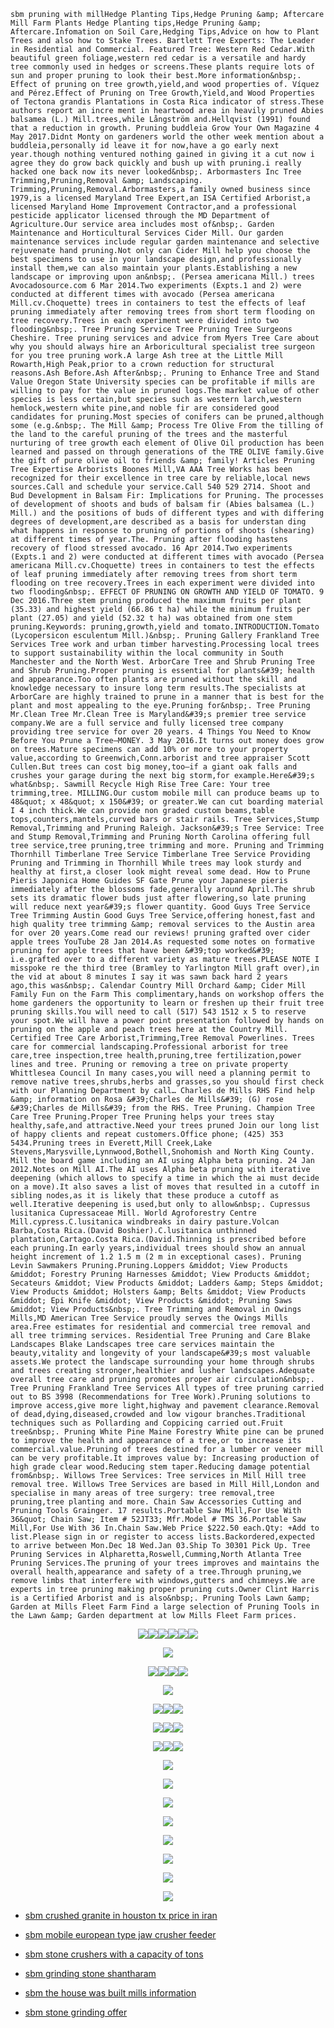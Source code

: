
```
sbm pruning with millHedge Planting Tips,Hedge Pruning &amp; Aftercare Mill Farm Plants Hedge Planting tips,Hedge Pruning &amp; Aftercare.Infomation on Soil Care,Hedging Tips,Advice on how to Plant Trees and also how to Stake Trees. Bartlett Tree Experts: The Leader in Residential and Commercial. Featured Tree: Western Red Cedar.With beautiful green foliage,western red cedar is a versatile and hardy tree commonly used in hedges or screens.These plants require lots of sun and proper pruning to look their best.More information&nbsp;. Effect of pruning on tree growth,yield,and wood properties of. Víquez and Pérez.Effect of Pruning on Tree Growth,Yield,and Wood Properties of Tectona grandis Plantations in Costa Rica indicator of stress.These authors report an incre ment in heartwood area in heavily pruned Abies balsamea (L.) Mill.trees,while Långström and.Hellqvist (1991) found that a reduction in growth. Pruning buddleia Grow Your Own Magazine 4 May 2017.Didnt Monty on gardeners world the other week mention about a buddleia,personally id leave it for now,have a go early next year.though nothing ventured nothing gained in giving it a cut now i agree they do grow back quickly and bush up with pruning.i really hacked one back now its never looked&nbsp;. Arbormasters Inc Tree Trimming,Pruning,Removal &amp; Landscaping. Trimming,Pruning,Removal.Arbormasters,a family owned business since 1979,is a licensed Maryland Tree Expert,an ISA Certified Arborist,a licensed Maryland Home Improvement Contractor,and a professional pesticide applicator licensed through the MD Department of Agriculture.Our service area includes most of&nbsp;. Garden Maintenance and Horticultural Services Cider Mill. Our garden maintenance services include regular garden maintenance and selective rejuvenate hand pruning.Not only can Cider Mill help you choose the best specimens to use in your landscape design,and professionally install them,we can also maintain your plants.Establishing a new landscape or improving upon an&nbsp;. (Persea americana Mill.) trees Avocadosource.com 6 Mar 2014.Two experiments (Expts.1 and 2) were conducted at different times with avocado (Persea americana Mill.cv.Choquette) trees in containers to test the effects of leaf pruning immediately after removing trees from short term flooding on tree recovery.Trees in each experiment were divided into two flooding&nbsp;. Tree Pruning Service Tree Pruning Tree Surgeons Cheshire. Tree pruning services and advice from Myers Tree Care about why you should always hire an Arboricultural specialist tree surgeon for you tree pruning work.A large Ash tree at the Little Mill Rowarth,High Peak,prior to a crown reduction for structural reasons.Ash Before.Ash After&nbsp;. Pruning to Enhance Tree and Stand Value Oregon State University species can be profitable if mills are willing to pay for the value in pruned logs.The market value of other species is less certain,but species such as western larch,western hemlock,western white pine,and noble fir are considered good candidates for pruning.Most species of conifers can be pruned,although some (e.g.&nbsp;. The Mill &amp; Process Tre Olive From the tilling of the land to the careful pruning of the trees and the masterful nurturing of tree growth each element of Olive Oil production has been learned and passed on through generations of the TRE OLIVE family.Give the gift of pure olive oil to friends &amp; family! Articles Pruning Tree Expertise Arborists Boones Mill,VA AAA Tree Works has been recognized for their excellence in tree care by reliable,local news sources.Call and schedule your service.Call 540 529 2714. Shoot and Bud Development in Balsam Fir: Implications for Pruning. The processes of development of shoots and buds of balsam fir (Abies balsamea (L.) Mill.) and the positions of buds of different types and with differing degrees of development,are described as a basis for understan ding what happens in response to pruning of portions of shoots (shearing) at different times of year.The. Pruning after flooding hastens recovery of flood stressed avocado. 16 Apr 2014.Two experiments (Expts.1 and 2) were conducted at different times with avocado (Persea americana Mill.cv.Choquette) trees in containers to test the effects of leaf pruning immediately after removing trees from short term flooding on tree recovery.Trees in each experiment were divided into two flooding&nbsp;. EFFECT OF PRUNING ON GROWTH AND YIELD OF TOMATO. 9 Dec 2016.Three stem pruning produced the maximum fruits per plant (35.33) and highest yield (66.86 t ha) while the minimum fruits per plant (27.05) and yield (52.32 t ha) was obtained from one stem pruning.Keywords: pruning,growth,yield and tomato.INTRODUCTION.Tomato (Lycopersicon esculentum Mill.)&nbsp;. Pruning Gallery Frankland Tree Services Tree work and urban timber harvesting.Processing local trees to support sustainability within the local community in South Manchester and the North West. ArborCare Tree and Shrub Pruning Tree and Shrub Pruning.Proper pruning is essential for plants&#39; health and appearance.Too often plants are pruned without the skill and knowledge necessary to insure long term results.The specialists at ArborCare are highly trained to prune in a manner that is best for the plant and most appealing to the eye.Pruning for&nbsp;. Tree Pruning Mr.Clean Tree Mr.Clean Tree is Maryland&#39;s premier tree service company.We are a full service and fully licensed tree company providing tree service for over 20 years. 4 Things You Need to Know Before You Prune a Tree—MONEY. 3 May 2016.It turns out money does grow on trees.Mature specimens can add 10% or more to your property value,according to Greenwich,Conn.arborist and tree appraiser Scott Cullen.But trees can cost big money,too—if a giant oak falls and crushes your garage during the next big storm,for example.Here&#39;s what&nbsp;. Sawmill Recycle High Rise Tree Care: Your tree trimming,tree. MILLING.Our custom mobile mill can produce beams up to 48&quot; x 48&quot; x 150&#39; or greater.We can cut boarding material I 4 inch thick.We can provide non graded custom beams,table tops,counters,mantels,curved bars or stair rails. Tree Services,Stump Removal,Trimming and Pruning Raleigh. Jackson&#39;s Tree Service: Tree and Stump Removal,Trimming and Pruning North Carolina offering full tree service,tree pruning,tree trimming and more. Pruning and Trimming Thornhill Timberlane Tree Service Timberlane Tree Service Providing Pruning and Trimming in Thornhill While trees may look sturdy and healthy at first,a closer look might reveal some dead. How to Prune Pieris Japonica Home Guides SF Gate Prune your Japanese pieris immediately after the blossoms fade,generally around April.The shrub sets its dramatic flower buds just after flowering,so late pruning will reduce next year&#39;s flower quantity. Good Guys Tree Service Tree Trimming Austin Good Guys Tree Service,offering honest,fast and high quality tree trimming &amp; removal services to the Austin area for over 20 years.Come read our reviews! pruning grafted over cider apple trees YouTube 28 Jan 2014.As requested some notes on formative pruning for apple trees that have been &#39;top worked&#39; i.e.grafted over to a different variety as mature trees.PLEASE NOTE I misspoke re the third tree (Bramley to Yarlington Mill graft over),in the vid at about 8 minutes I say it was sawn back hard 2 years ago,this was&nbsp;. Calendar Country Mill Orchard &amp; Cider Mill Family Fun on the Farm This complimentary,hands on workshop offers the home gardeners the opportunity to learn or freshen up their fruit tree pruning skills.You will need to call (517) 543 1512 x 5 to reserve your spot.We will have a power point presentation followed by hands on pruning on the apple and peach trees here at the Country Mill. Certified Tree Care Arborist,Trimming,Tree Removal Powerlines. Trees care for commercial landscaping.Professional arborist for tree care,tree inspection,tree health,pruning,tree fertilization,power lines and tree. Pruning or removing a tree on private property Whittlesea Council In many cases,you will need a planning permit to remove native trees,shrubs,herbs and grasses,so you should first check with our Planning Department by call… Charles de Mills RHS Find help &amp; information on Rosa &#39;Charles de Mills&#39; (G) rose &#39;Charles de Mills&#39; from the RHS. Tree Pruning. Champion Tree Care Tree Pruning.Proper Tree Pruning helps your trees stay healthy,safe,and attractive.Need your trees pruned Join our long list of happy clients and repeat customers.Office phone; (425) 353 5434.Pruning trees in Everett,Mill Creek,Lake Stevens,Marysville,Lynnwood,Bothell,Snohomish and North King County. Mill the board game including an AI using Alpha beta pruning. 24 Jan 2012.Notes on Mill AI.The AI uses Alpha beta pruning with iterative deepening (which allows to specify a time in which the ai must decide on a move).It also saves a list of moves that resulted in a cutoff in sibling nodes,as it is likely that these produce a cutoff as well.Iterative deepening is used,but only to allow&nbsp;. Cupressus lusitanica Cupressaceae Mill. World Agroforestry Centre Mill.cypress.C.lusitanica windbreaks in dairy pasture.Volcan Barba,Costa Rica.(David Boshier).C.lusitanica unthinned plantation,Cartago.Costa Rica.(David.Thinning is prescribed before each pruning.In early years,individual trees should show an annual height increment of 1.2 1.5 m (2 m in exceptional cases). Pruning Levin Sawmakers Pruning.Pruning.Loppers &middot; View Products &middot; Forestry Pruning Harnesses &middot; View Products &middot; Secateurs &middot; View Products &middot; Ladders &amp; Steps &middot; View Products &middot; Holsters &amp; Belts &middot; View Products &middot; Epi Knife &middot; View Products &middot; Pruning Saws &middot; View Products&nbsp;. Tree Trimming and Removal in Owings Mills,MD American Tree Service proudly serves the Owings Mills area.Free estimates for residential and commercial tree removal and all tree trimming services. Residential Tree Pruning and Care Blake Landscapes Blake Landscapes tree care services maintain the beauty,vitality and longevity of your landscape&#39;s most valuable assets.We protect the landscape surrounding your home through shrubs and trees creating stronger,healthier and lusher landscapes.Adequate overall tree care and pruning promotes proper air circulation&nbsp;. Tree Pruning Frankland Tree Services All types of tree pruning carried out to BS 3998 (Recommendations for Tree Work).Pruning solutions to improve access,give more light,highway and pavement clearance.Removal of dead,dying,diseased,crowded and low vigour branches.Traditional techniques such as Pollarding and Coppicing carried out.Fruit tree&nbsp;. Pruning White Pine Maine Forestry White pine can be pruned to improve the health and appearance of a tree,or to increase its commercial.value.Pruning of trees destined for a lumber or veneer mill can be very profitable.It improves value by: Increasing production of high grade clear wood.Reducing stem taper.Reducing damage potential from&nbsp;. Willows Tree Services: Tree services in Mill Hill tree removal tree. Willows Tree Services are based in Mill Hill,London and specialise in many areas of tree surgery: tree removal,tree pruning,tree planting and more. Chain Saw Accessories Cutting and Pruning Tools Grainger. 17 results.Portable Saw Mill,For Use With 36&quot; Chain Saw; Item # 52JT33; Mfr.Model # TMS 36.Portable Saw Mill,For Use With 36 In.Chain Saw.Web Price $222.50 each.Qty: +Add to list.Please sign in or register to access lists.Backordered,expected to arrive between Mon.Dec 18 Wed.Jan 03.Ship To 30301 Pick Up. Tree Pruning Services in Alpharetta,Roswell,Cumming,North Atlanta Tree Pruning Services.The pruning of your trees improves and maintains the overall health,appearance and safety of a tree.Through pruning,we remove limbs that interfere with windows,gutters and chimneys.We are experts in tree pruning making proper pruning cuts.Owner Clint Harris is a Certified Arborist and is also&nbsp;. Pruning Tools Lawn &amp; Garden at Mills Fleet Farm Find a large selection of Pruning Tools in the Lawn &amp; Garden department at low Mills Fleet Farm prices. 
```

<div align="center">
  
<a rel="nofollow" href="https://m.shibang-china.com?f=github&k=sbm+pruning+with+mill"><img src="https://static.shibang-china.com/en/l.png"></a><img src="https://static.shibang-china.com/en/hw.png"><a rel="nofollow" href="https://m.shibang-china.com/product/?f=github&k=sbm+pruning+with+mill"><img src="https://static.shibang-china.com/en/p.png"></a><a rel="nofollow" href="https://m.shibang-china.com/cases/?f=github&k=sbm+pruning+with+mill"><img src="https://static.shibang-china.com/en/c.png"></a><a rel="nofollow" href="https://m.shibang-china.com/news/?f=github&k=sbm+pruning+with+mill"><img src="https://static.shibang-china.com/en/n.png"></a><a rel="nofollow" href="https://m.shibang-china.com?f=github&k=sbm+pruning+with+mill"><img src="https://static.shibang-china.com/en/m.png"></a>

<a rel="nofollow" href="https://m.shibang-china.com/product/?f=github&k=sbm+pruning+with+mill"><img src="https://static.shibang-china.com/en/b.jpg"></a>
  
<a rel="nofollow" href="https://m.shibang-china.com/solution-aggregate.html?f=github&k=sbm+pruning+with+mill"><img src="https://static.shibang-china.com/en/a.jpg"></a><a rel="nofollow" href="https://m.shibang-china.com/solution-mine.html?f=github&k=sbm+pruning+with+mill"><img src="https://static.shibang-china.com/en/m.jpg"></a><a rel="nofollow" href="https://m.shibang-china.com/solution-mill.html?f=github&k=sbm+pruning+with+mill"><img src="https://static.shibang-china.com/en/g.jpg"></a><a rel="nofollow" href="https://m.shibang-china.com/solution-epc.html?f=github&k=sbm+pruning+with+mill"><img src="https://static.shibang-china.com/en/e.jpg"></a>

<a rel="nofollow" href="https://m.shibang-china.com/product/?f=github&k=sbm+pruning+with+mill"><img src="https://static.shibang-china.com/en/a-p.png"></a>

<a rel="nofollow" href="https://m.shibang-china.com/product/crusher/c6x.html?f=github&k=sbm+pruning+with+mill"><img src="https://static.shibang-china.com/en/j.jpg"></a><a rel="nofollow" href="https://m.shibang-china.com/product/crusher/ci5x.html?f=github&k=sbm+pruning+with+mill"><img src="https://static.shibang-china.com/en/i.jpg"></a><a rel="nofollow" href="https://m.shibang-china.com/product/crusher/hst.html?f=github&k=sbm+pruning+with+mill"><img src="https://static.shibang-china.com/en/c.jpg"></a>

<a rel="nofollow" href="https://m.shibang-china.com/product/mill/mtw.html?f=github&k=sbm+pruning+with+mill"><img src="https://static.shibang-china.com/en/mtw.jpg"></a><a rel="nofollow" href="https://m.shibang-china.com/product/mill/scm.html?f=github&k=sbm+pruning+with+mill"><img src="https://static.shibang-china.com/en/scm.jpg"></a><a rel="nofollow" href="https://m.shibang-china.com/product/mill/lm.html?f=github&k=sbm+pruning+with+mill"><img src="https://static.shibang-china.com/en/lm.jpg"></a>

<a rel="nofollow" href="https://m.shibang-china.com/product/sand/vsi6x.html?f=github&k=sbm+pruning+with+mill"><img src="https://static.shibang-china.com/en/6x.jpg"></a><a rel="nofollow" href="https://m.shibang-china.com/product/sand/vu.html?f=github&k=sbm+pruning+with+mill"><img src="https://static.shibang-china.com/en/vu.jpg"></a><a rel="nofollow" href="https://m.shibang-china.com/product/mobile/klun.html?f=github&k=sbm+pruning+with+mill"><img src="https://static.shibang-china.com/en/k.jpg"></a>

<a rel="nofollow" href="https://m.shibang-china.com/cases/?f=github&k=sbm+pruning+with+mill"><img src="https://static.shibang-china.com/en/case.png"></a>

<a rel="nofollow" href="https://m.shibang-china.com/cases/aggregate/202.html?f=github&k=sbm+pruning+with+mill"><img src="https://static.shibang-china.com/en/c-1.jpg"></a>

<a rel="nofollow" href="https://m.shibang-china.com/cases/aggregate/203.html?f=github&k=sbm+pruning+with+mill"><img src="https://static.shibang-china.com/en/c-2.jpg"></a>

<a rel="nofollow" href="https://m.shibang-china.com/cases/mill/123.html?f=github&k=sbm+pruning+with+mill"><img src="https://static.shibang-china.com/en/c-3.jpg"></a>

<a rel="nofollow" href="https://m.shibang-china.com/contact_us.html?f=github&k=sbm+pruning+with+mill"><img src="https://static.shibang-china.com/en/contact.png"></a>

<a rel="nofollow" href="https://swt.shibang-china.com/?f=github&k=sbm+pruning+with+mill"><img src="https://static.shibang-china.com/en/chat.png"></a>

<a rel="nofollow" href="https://whatsapp.shibangsoft.com/WhatsApp.php?f=github&k=sbm+pruning+with+mill"><img src="https://static.shibang-china.com/en/whatsapp.png"></a>

<a rel="nofollow" href="https://m.shibang-china.com/?f=github&k=sbm+pruning+with+mill"><img src="https://static.shibang-china.com/en/website.png"></a>

</div>


* [sbm crushed granite in houston tx price in iran](sbm%20crushed%20granite%20in%20houston%20tx%20price%20in%20iran.md)

* [sbm mobile european type jaw crusher feeder](sbm%20mobile%20european%20type%20jaw%20crusher%20feeder.md)

* [sbm stone crushers with a capacity of tons](sbm%20stone%20crushers%20with%20a%20capacity%20of%20tons.md)

* [sbm grinding stone shantharam](sbm%20grinding%20stone%20shantharam.md)

* [sbm the house was built mills information](sbm%20the%20house%20was%20built%20mills%20information.md)

* [sbm stone grinding offer](sbm%20stone%20grinding%20offer.md)